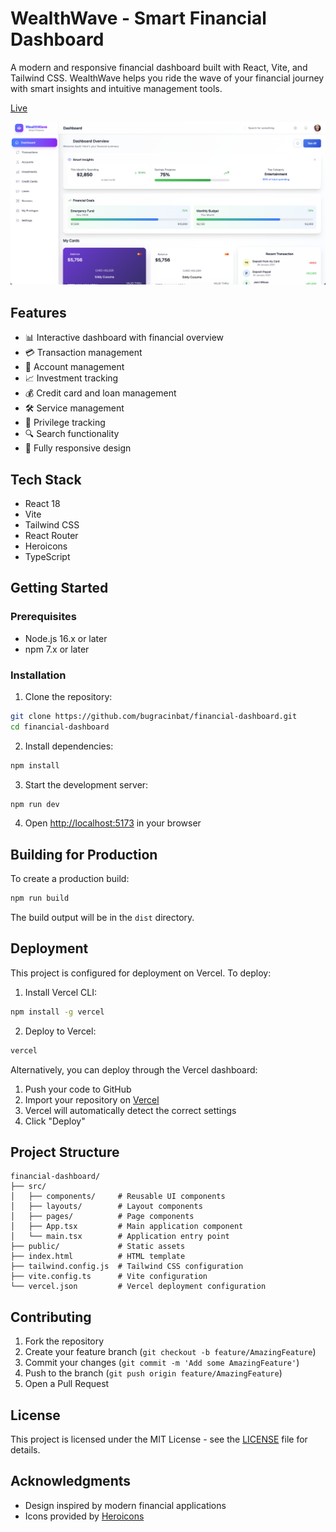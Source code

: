 # WealthWave - Smart Financial Dashboard

A modern and responsive financial dashboard built with React, Vite, and Tailwind CSS. WealthWave helps you ride the wave of your financial journey with smart insights and intuitive management tools.

[Live](https://bugracinbat.github.io/financial-dashboard/)

![WealthWave Dashboard Screenshot](./screenshot.png)

## Features

- 📊 Interactive dashboard with financial overview
- 💳 Transaction management
- 👤 Account management
- 📈 Investment tracking
- 💰 Credit card and loan management
- 🛠 Service management
- 🎯 Privilege tracking
- 🔍 Search functionality
- 📱 Fully responsive design

## Tech Stack

- React 18
- Vite
- Tailwind CSS
- React Router
- Heroicons
- TypeScript

## Getting Started

### Prerequisites

- Node.js 16.x or later
- npm 7.x or later

### Installation

1. Clone the repository:

```bash
git clone https://github.com/bugracinbat/financial-dashboard.git
cd financial-dashboard
```

2. Install dependencies:

```bash
npm install
```

3. Start the development server:

```bash
npm run dev
```

4. Open [http://localhost:5173](http://localhost:5173) in your browser

## Building for Production

To create a production build:

```bash
npm run build
```

The build output will be in the `dist` directory.

## Deployment

This project is configured for deployment on Vercel. To deploy:

1. Install Vercel CLI:

```bash
npm install -g vercel
```

2. Deploy to Vercel:

```bash
vercel
```

Alternatively, you can deploy through the Vercel dashboard:

1. Push your code to GitHub
2. Import your repository on [Vercel](https://vercel.com)
3. Vercel will automatically detect the correct settings
4. Click "Deploy"

## Project Structure

```
financial-dashboard/
├── src/
│   ├── components/     # Reusable UI components
│   ├── layouts/        # Layout components
│   ├── pages/          # Page components
│   ├── App.tsx         # Main application component
│   └── main.tsx        # Application entry point
├── public/             # Static assets
├── index.html          # HTML template
├── tailwind.config.js  # Tailwind CSS configuration
├── vite.config.ts      # Vite configuration
└── vercel.json         # Vercel deployment configuration
```

## Contributing

1. Fork the repository
2. Create your feature branch (`git checkout -b feature/AmazingFeature`)
3. Commit your changes (`git commit -m 'Add some AmazingFeature'`)
4. Push to the branch (`git push origin feature/AmazingFeature`)
5. Open a Pull Request

## License

This project is licensed under the MIT License - see the [LICENSE](LICENSE) file for details.

## Acknowledgments

- Design inspired by modern financial applications
- Icons provided by [Heroicons](https://heroicons.com/)
